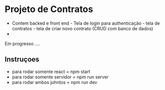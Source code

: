 # Projeto de Contratos 

- Contem backed e front end - Tela de login  para authenticação - tela de contratos - tela de criar novo contrato (CRUD com banco de dados)
- 

Em progresso ....

## Instruçoes 
 - para rodar somente react = npm start
 - para rodar somente servidor = npm run server
 - para rodar ambos juhntos = npm run dev
